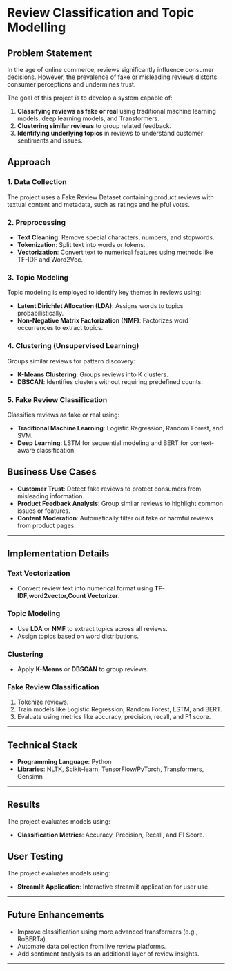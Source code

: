 # Review Classification and Topic Modelling

## Problem Statement

In the age of online commerce, reviews significantly influence consumer decisions. However, the prevalence of fake or misleading reviews distorts consumer perceptions and undermines trust.  

The goal of this project is to develop a system capable of:  
1. **Classifying reviews as fake or real** using traditional machine learning models, deep learning models, and Transformers.  
2. **Clustering similar reviews** to group related feedback.  
3. **Identifying underlying topics** in reviews to understand customer sentiments and issues.

## Approach

### 1. **Data Collection**
The project uses a Fake Review Dataset containing product reviews with textual content and metadata, such as ratings and helpful votes.

### 2. **Preprocessing**
- **Text Cleaning**: Remove special characters, numbers, and stopwords.  
- **Tokenization**: Split text into words or tokens.  
- **Vectorization**: Convert text to numerical features using methods like TF-IDF and Word2Vec.  

### 3. **Topic Modeling**  
Topic modeling is employed to identify key themes in reviews using:  
- **Latent Dirichlet Allocation (LDA)**: Assigns words to topics probabilistically.  
- **Non-Negative Matrix Factorization (NMF)**: Factorizes word occurrences to extract topics.  

### 4. **Clustering (Unsupervised Learning)**  
Groups similar reviews for pattern discovery:  
- **K-Means Clustering**: Groups reviews into K clusters.  
- **DBSCAN**: Identifies clusters without requiring predefined counts.  

### 5. **Fake Review Classification**  
Classifies reviews as fake or real using:  
- **Traditional Machine Learning**: Logistic Regression, Random Forest, and SVM.  
- **Deep Learning**: LSTM for sequential modeling and BERT for context-aware classification.  

## Business Use Cases

- **Customer Trust**: Detect fake reviews to protect consumers from misleading information.  
- **Product Feedback Analysis**: Group similar reviews to highlight common issues or features.  
- **Content Moderation**: Automatically filter out fake or harmful reviews from product pages.  

---

## Implementation Details

### **Text Vectorization**
- Convert review text into numerical format using **TF-IDF,word2vector,Count Vectorizer**.  

### **Topic Modeling**
- Use **LDA** or **NMF** to extract topics across all reviews.  
- Assign topics based on word distributions.

### **Clustering**
- Apply **K-Means** or **DBSCAN** to group reviews.  

### **Fake Review Classification**
1. Tokenize reviews.  
2. Train models like Logistic Regression, Random Forest, LSTM, and BERT.  
3. Evaluate using metrics like accuracy, precision, recall, and F1 score.

---

## Technical Stack

- **Programming Language**: Python  
- **Libraries**: NLTK, Scikit-learn, TensorFlow/PyTorch, Transformers, Gensimn  

---

## Results

The project evaluates models using:  
- **Classification Metrics**: Accuracy, Precision, Recall, and F1 Score.

## User Testing

The project evaluates models using:  
- **Streamlit Application**: Interactive streamlit application for user use.

---

## Future Enhancements

- Improve classification using more advanced transformers (e.g., RoBERTa).  
- Automate data collection from live review platforms.  
- Add sentiment analysis as an additional layer of review insights.

---

